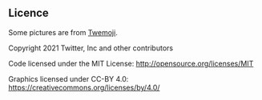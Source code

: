 ## Licence
Some pictures are from [Twemoji](https://twemoji.twitter.com/).

Copyright 2021 Twitter, Inc and other contributors

Code licensed under the MIT License: http://opensource.org/licenses/MIT

Graphics licensed under CC-BY 4.0: https://creativecommons.org/licenses/by/4.0/